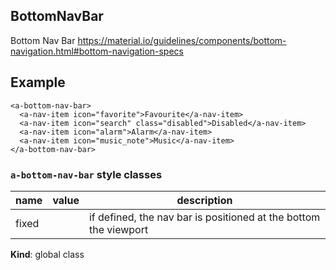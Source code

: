 <a name="BottomNavBar"></a>

## BottomNavBar
Bottom Nav Bar
https://material.io/guidelines/components/bottom-navigation.html#bottom-navigation-specs

## Example
```
<a-bottom-nav-bar>
  <a-nav-item icon="favorite">Favourite</a-nav-item>
  <a-nav-item icon="search" class="disabled">Disabled</a-nav-item>
  <a-nav-item icon="alarm">Alarm</a-nav-item>
  <a-nav-item icon="music_note">Music</a-nav-item>
</a-bottom-nav-bar>
```

### `a-bottom-nav-bar` style classes
 |name|value|description|
 |---|---|---|
 |fixed| | if defined, the nav bar is positioned at the bottom the viewport

**Kind**: global class  
